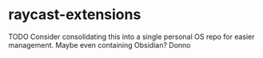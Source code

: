 # raycast-extensions

TODO Consider consolidating this into a single personal OS repo for easier management. Maybe even containing Obsidian? Donno